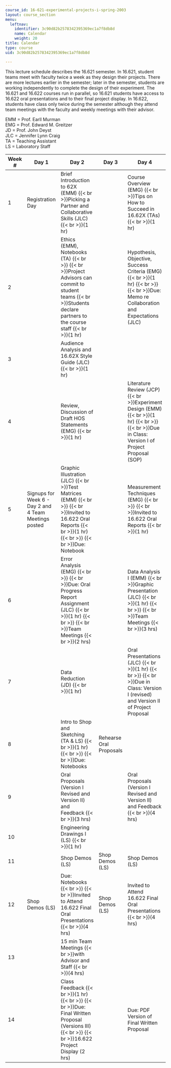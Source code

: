 ```yaml
---
course_id: 16-621-experimental-projects-i-spring-2003
layout: course_section
menu:
  leftnav:
    identifier: 3c90d82b2578342395369ec1a7f8db8d
    name: Calendar
    weight: 20
title: Calendar
type: course
uid: 3c90d82b2578342395369ec1a7f8db8d

---
```


This lecture schedule describes the 16.621 semester. In 16.621, student teams meet with faculty twice a week as they design their projects. There are more lectures earlier in the semester; later in the semester, students are working independently to complete the design of their experiment. The 16.621 and 16.622 courses run in parallel, so 16.621 students have access to 16.622 oral presentations and to their final project display. In 16.622, students have class only twice during the semester although they attend team meetings with the faculty and weekly meetings with their advisor.

EMM = Prof. Earll Murman  
EMG = Prof. Edward M. Greitzer  
JD = Prof. John Deyst  
JLC = Jennifer Lynn Craig  
TA = Teaching Assistant  
LS = Laboratory Staff

| Week # | Day 1 | Day 2 | Day 3 | Day 4 | Day 5 |
| --- | --- | --- | --- | --- | --- |
| 1 | Registration Day | Brief Introduction to 62X (EMM)  {{< br >}}Picking a Partner and Collaborative Skills (JLC)  {{< br >}}(1 hr) | &nbsp; | Course Overview (EMG)  {{< br >}}Tips on How to Succeed in 16.62X (TAs)  {{< br >}}(1 hr) | Last day to add 16.621 |
| 2 | &nbsp; | Ethics (EMM), Notebooks (TA)  {{< br >}}  {{< br >}}Project Advisors can commit to student teams  {{< br >}}Students declare partners to the course staff  {{< br >}}(1 hr) | &nbsp; | Hypothesis, Objective, Success Criteria (EMG)  {{< br >}}(1 hr)  {{< br >}}  {{< br >}}Due: Memo re Collaboration and Expectations (JLC) | Due: Partner, Advisor, Project |
| 3 | &nbsp; | Audience Analysis and 16.62X Style Guide (JLC)  {{< br >}}(1 hr) | &nbsp; |
| 4 | &nbsp; | Review, Discussion of Draft HOS Statements (EMG)  {{< br >}}(1 hr) | &nbsp; | Literature Review (JCP)  {{< br >}}Experiment Design (EMM)  {{< br >}}(1 hr)  {{< br >}}  {{< br >}}Due in Class: Version I of Project Proposal (SOP) | &nbsp; |
| 5 | Signups for Week 6 - Day 2 and 4 Team Meetings posted | Graphic Illustration (JLC)  {{< br >}}Test Matrices (EMM)  {{< br >}}  {{< br >}}Invited to 16.622 Oral Reports  {{< br >}}(1 hr)  {{< br >}}  {{< br >}}Due: Notebook | &nbsp; | Measurement Techniques (EMG)  {{< br >}}  {{< br >}}Invited to 16.622 Oral Reports  {{< br >}}(1 hr) | Last Day to Sign Up for Week 6 - Day 2 and 4 Team Meetings |
| 6 | &nbsp; | Error Analysis (EMG)  {{< br >}}  {{< br >}}Due: Oral Progress Report Assignment (JLC)  {{< br >}}(1 hr)  {{< br >}}  {{< br >}}Team Meetings  {{< br >}}(2 hrs) | &nbsp; | Data Analysis I (EMM)  {{< br >}}Graphic Presentation (JLC)  {{< br >}}(1 hr)  {{< br >}}  {{< br >}}Team Meetings  {{< br >}}(3 hrs) | &nbsp; |
| 7 | &nbsp; | Data Reduction (JD)  {{< br >}}(1 hr) | &nbsp; | Oral Presentations (JLC)  {{< br >}}(1 hr)  {{< br >}}  {{< br >}}Due in Class: Version I (revised) and Version II of Project Proposal | &nbsp; |
| 8 | &nbsp; | Intro to Shop and Sketching (TA & LS)  {{< br >}}(1 hr)  {{< br >}}  {{< br >}}Due: Notebooks | Rehearse Oral Proposals | &nbsp; | Rehearse Oral Proposals |
| 9 | &nbsp; | Oral Proposals (Version I Revised and Version II) and Feedback  {{< br >}}(3 hrs) | &nbsp; | Oral Proposals (Version I Revised and Version II) and Feedback  {{< br >}}(4 hrs) | &nbsp; |
| 10 | &nbsp; | Engineering Drawings I (LS)  {{< br >}}(1 hr) | &nbsp; |
| 11 | &nbsp; | Shop Demos (LS) | Shop Demos (LS) | Shop Demos (LS) |
| 12 | Shop Demos (LS) | Due: Notebooks  {{< br >}}  {{< br >}}Invited to Attend 16.622 Final Oral Presentations  {{< br >}}(4 hrs) | Shop Demos (LS) | Invited to Attend 16.622 Final Oral Presentations  {{< br >}}(4 hrs) | &nbsp; |
| 13 | &nbsp; | 15 min Team Meetings  {{< br >}}with Advisor and Staff  {{< br >}}(4 hrs) | &nbsp; |
| 14 | &nbsp; | Class Feedback  {{< br >}}(1 hr)  {{< br >}}  {{< br >}}Due: Final Written Proposal (Versions III)  {{< br >}}  {{< br >}}16.622 Project Display (2 hrs) | &nbsp; | Due: PDF Version of Final Written Proposal |